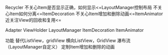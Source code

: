 Recycler
不关心Item是否显示正确，如何显示<=LayoutManager控制布局
不关心Item如何分离<=ItemDecoration
不关心Item增加和删除动画<=ItemAnimator
近关注View的回收和复用<=

Adapter
ViewHolder
LayoutManager
ItemDecoration
ItemAnimator

功能
替代ListView，gridView
横向ListView，GridView
瀑布流（LayoutManager自定义）
定制Item增加和删除的动画

